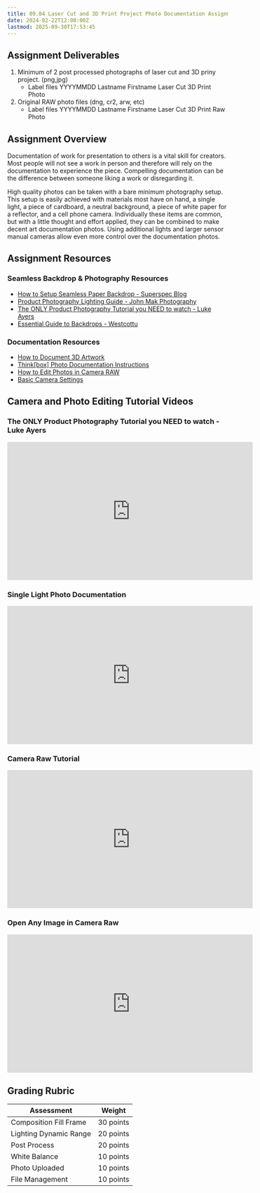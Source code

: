```yaml
---
title: 09.04 Laser Cut and 3D Print Project Photo Documentation Assignment
date: 2024-02-22T12:00:00Z
lastmod: 2025-09-30T17:53:45
---
```


## Assignment Deliverables

1. Minimum of 2 post processed photographs of laser cut and 3D priny project. (png,jpg)
   - Label files YYYYMMDD Lastname Firstname Laser Cut 3D Print Photo
2. Original RAW photo files (dng, cr2, arw, etc)
   - Label files YYYYMMDD Lastname Firstname Laser Cut 3D Print Raw Photo

## Assignment Overview

Documentation of work for presentation to others is a vital skill for creators. Most people will not see a work in person and therefore will rely on the documentation to experience the piece. Compelling documentation can be the difference between someone liking a work or disregarding it.

High quality photos can be taken with a bare minimum photography setup. This setup is easily achieved with materials most have on hand, a single light, a piece of cardboard, a neutral background, a piece of white paper for a reflector, and a cell phone camera. Individually these items are common, but with a little thought and effort applied, they can be combined to make decent art documentation photos. Using additional lights and larger sensor manual cameras allow even more control over the documentation photos.

## Assignment Resources

### Seamless Backdrop & Photography Resources

- [How to Setup Seamless Paper Backdrop - Superspec Blog](https://superspec.com/blog/how-to-setup-seamless-paper-backdrop/)
- [Product Photography Lighting Guide - John Mak Photography](https://johnmakphotography.com/product-photography-lighting-guide/)
- [The ONLY Product Photography Tutorial you NEED to watch - Luke Ayers](https://youtu.be/f_vF3J1ayww)
- [Essential Guide to Backdrops - Westcottu](https://westcottu.com/the-essential-guide-to-backdrops)

### Documentation Resources

- [How to Document 3D Artwork](../../../../photography/how-to-document-3d-artwork.md)
- [Think[box] Photo Documentation Instructions](../../../../photography/thinkbox-photo-documentation-instructions.md)
- [How to Edit Photos in Camera RAW](../../../../photography/how-to-edit-photos-in-adobe-camera-raw.md)
- [Basic Camera Settings](../../../../photography/basic-camera-settings.md)

## Camera and Photo Editing Tutorial Videos

<div class="video-grid">

<div class="video-card">

### The ONLY Product Photography Tutorial you NEED to watch - Luke Ayers

<div class="iframe-16-9-container">
<iframe class="youTubeIframe" width="560" height="315" src="https://www.youtube.com/embed/f_vF3J1ayww" title="YouTube video player" frameborder="0" allow="accelerometer; autoplay; clipboard-write; encrypted-media; gyroscope; picture-in-picture; web-share" referrerpolicy="strict-origin-when-cross-origin" allowfullscreen></iframe>
</div>
</div>

<div class="video-card">

### Single Light Photo Documentation

<div class="iframe-16-9-container">
<iframe class="youTubeIframe" width="560" height="315" src="https://www.youtube.com/embed/Cq_Cx_5Zhks?si=21zfmsVu2Imeqk-e" title="YouTube video player" frameborder="0" allow="accelerometer; autoplay; clipboard-write; encrypted-media; gyroscope; picture-in-picture; web-share" referrerpolicy="strict-origin-when-cross-origin" allowfullscreen></iframe>
</div>
</div>

<div class="video-card">

### Camera Raw Tutorial

<div class="iframe-16-9-container">
<iframe class="youTubeIframe" width="560" height="315" src="https://www.youtube.com/embed/11jwSwUu2WI?rel=0" title="YouTube video player" frameborder="0" allow="accelerometer; autoplay; clipboard-write; encrypted-media; gyroscope; picture-in-picture; web-share" referrerpolicy="strict-origin-when-cross-origin" allowfullscreen></iframe>
</div>
</div>

<div class="video-card">

### Open Any Image in Camera Raw

<div class="iframe-16-9-container">
<iframe class="youTubeIframe" width="560" height="315" src="https://www.youtube.com/embed/ftMICesJwGc?rel=0" title="YouTube video player" frameborder="0" allow="accelerometer; autoplay; clipboard-write; encrypted-media; gyroscope; picture-in-picture; web-share" referrerpolicy="strict-origin-when-cross-origin" allowfullscreen></iframe>
</div>
</div>

</div>

## Grading Rubric

<div class="responsive-table-markdown">

| Assessment             | Weight    |
| ---------------------- | --------- |
| Composition Fill Frame | 30 points |
| Lighting Dynamic Range | 20 points |
| Post Process           | 20 points |
| White Balance          | 10 points |
| Photo Uploaded         | 10 points |
| File Management        | 10 points |

</div>
